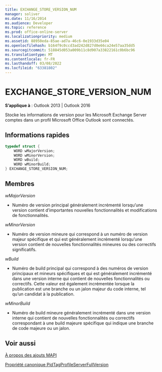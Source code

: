 ```yaml
---
title: EXCHANGE_STORE_VERSION_NUM
manager: soliver
ms.date: 11/16/2014
ms.audience: Developer
ms.topic: reference
ms.prod: office-online-server
ms.localizationpriority: medium
ms.assetid: 88950eda-85ae-ad7a-46c6-0e1933d35e04
ms.openlocfilehash: b164f9c0ccd3ad242d827d0e66ca24e57aa35dd5
ms.sourcegitcommit: 518845d053a009b11c8d907a33822161c0b6bc96
ms.translationtype: MT
ms.contentlocale: fr-FR
ms.lasthandoff: 03/08/2022
ms.locfileid: "63381802"
---
```

# <a name="exchange_store_version_num"></a>EXCHANGE_STORE_VERSION_NUM

  
  
**S’applique à** : Outlook 2013 | Outlook 2016 
  
Stocke les informations de version pour les Microsoft Exchange Server comptes dans un profil Microsoft Office Outlook sont connectés.
  
## <a name="quick-info"></a>Informations rapides

```cpp
typedef struct { 
    WORD wMajorVersion; 
    WORD wMinorVersion; 
    WORD wBuild; 
    WORD wMinorBuild; 
} EXCHANGE_STORE_VERSION_NUM; 

```

## <a name="members"></a>Membres

 _wMajorVersion_
  
- Numéro de version principal généralement incrémenté lorsqu’une version contient d’importantes nouvelles fonctionnalités et modifications de fonctionnalités.
    
 _wMinorVersion_
  
- Numéro de version mineure qui correspond à un numéro de version majeur spécifique et qui est généralement incrémenté lorsqu’une version contient de nouvelles fonctionnalités mineures ou des correctifs significatifs.
    
 _wBuild_
  
- Numéro de build principal qui correspond à des numéros de version principaux et mineurs spécifiques et qui est généralement incrémenté dans une version interne qui contient de nouvelles fonctionnalités ou correctifs. Cette valeur est également incrémentée lorsque la publication est une branche ou un jalon majeur du code interne, tel qu’un candidat à la publication.
    
 _wMinorBuild_
  
- Numéro de build mineure généralement incrémenté dans une version interne qui contient de nouvelles fonctionnalités ou correctifs correspondant à une build majeure spécifique qui indique une branche de code majeure ou un jalon.
    
## <a name="see-also"></a>Voir aussi



[À propos des ajouts MAPI](about-mapi-additions.md)
  
[Propriété canonique PidTagProfileServerFullVersion](pidtagprofileserverfullversion-canonical-property.md)

